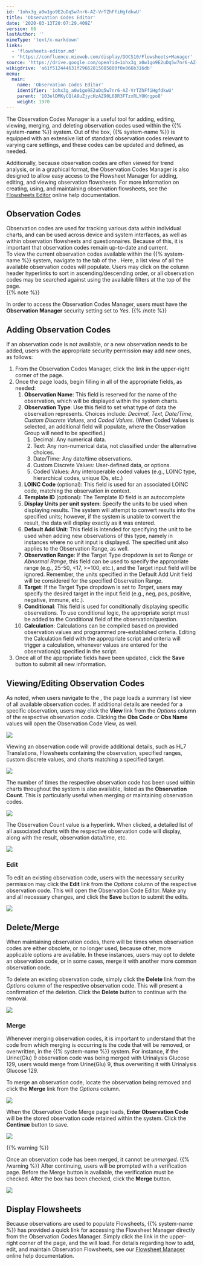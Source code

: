 ```yaml
---
id: '1ohx3g_a0w1go9E2uDq5w7nr6-AZ-VrTZhFfiHgfdkwU'
title: 'Observation Codes Editor'
date: '2020-03-13T20:07:29.409Z'
version: 66
lastAuthor: ''
mimeType: 'text/x-markdown'
links:
  - 'flowsheets-editor.md'
  - 'https://confluence.mieweb.com/display/DOCS10/Flowsheets+Manager'
source: 'https://drive.google.com/open?id=1ohx3g_a0w1go9E2uDq5w7nr6-AZ-VrTZhFfiHgfdkwU'
wikigdrive: 'a61f512444631f29662815085800f0e066b316db'
menu:
  main:
    name: 'Observation Codes Editor'
    identifier: '1ohx3g_a0w1go9E2uDq5w7nr6-AZ-VrTZhFfiHgfdkwU'
    parent: '103elDMKyCQlA8uZjycHzAZ90L6BR3FTzxRLYOKrgpo8'
    weight: 1970
---
```

The Observation Codes Manager is a useful tool for adding, editing, viewing, merging, and deleting observation codes used within the {{% system-name %}} system. Out of the box, {{% system-name %}} is equipped with an extensive list of standard observation codes relevant to varying care settings, and these codes can be updated and defined, as needed.

Additionally, because observation codes are often viewed for trend analysis, or in a graphical format, the Observation Codes Manager is also designed to allow easy access to the Flowsheet Manager for adding, editing, and viewing observation flowsheets. For more information on creating, using, and maintaining observation flowsheets, see the [Flowsheets Editor](flowsheets-editor.md) online help documentation.
  
## Observation Codes  
  
Observation codes are used for tracking various data within individual charts, and can be used across device and system interfaces, as well as within observation flowsheets and questionnaires. Because of this, it is important that observation codes remain up-to-date and current.  
To view the current observation codes available within the {{% system-name %}} system, navigate to the tab of the . Here, a list view of all the available observation codes will populate. Users may click on the column header hyperlinks to sort in ascending/descending order, or all observation codes may be searched against using the available filters at the top of the page.  
{{% note %}}

In order to access the Observation Codes Manager, users must have the **Observation Manager** security setting set to *Yes*.
{{% /note %}}
  
## Adding Observation Codes  

If an observation code is not available, or a new observation needs to be added, users with the appropriate security permission may add new ones, as follows:
1. From the Observation Codes Manager, click the link in the upper-right corner of the page.
2. Once the page loads, begin filling in all of the appropriate fields, as needed:
   1. <strong>Observation Name</strong>: This field is reserved for the name of the observation, which will be displayed within the system charts.
   2. <strong>Observation Type</strong>: Use this field to set what type of data the observation represents. Choices include: <em>Decimal</em>, <em>Text</em>, <em>Date/Time</em>, <em>Custom Discrete Values</em>, and <em>Coded Values</em>. (When Coded Values is selected, an additional field will populate, where the Observation Group will need to be specified.)
      1. Decimal: Any numerical data.
      2. Text: Any non-numerical data, not classified under the alternative choices.
      3. Date/Time: Any date/time observations.
      4. Custom Discrete Values: User-defined data, or options.
      5. Coded Values: Any interoperable coded values (e.g., LOINC type, hierarchical codes, unique IDs, etc.)
   3. <strong>LOINC Code</strong> (optional): This field is used for an associated LOINC code, matching the observation in context.
   4. <strong>Template ID</strong> (optional): The Template ID field is an autocomplete
   5. <strong>Display Units per unit system</strong>: Specify the units to be used when displaying results. The system will attempt to convert results into the specified units; however, if the system is unable to convert the result, the data will display exactly as it was entered.
   6. <strong>Default Add Unit</strong>: This field is intended for specifying the unit to be used when adding new observations of this type, namely in instances where no unit input is displayed. The specified unit also applies to the Observation Range, as well.
   7. <strong>Observation Range</strong>: If the Target Type dropdown is set to <em>Range</em> or <em>Abnormal Range</em>, this field can be used to specify the appropriate range (e.g., 25-50, <17, >=100, etc.), and the Target input field will be ignored. Remember, the units specified in the Default Add Unit field will be considered for the specified Observation Range.
   8. <strong>Target</strong>: If the Target Type dropdown is set to <em>Target</em>, users may specify the desired target in the input field (e.g., neg, pos, positive, negative, immune, etc.).
   9. <strong>Conditional</strong>: This field is used for conditionally displaying specific observations. To use conditional logic, the appropriate script must be added to the Conditional field of the observation/question.
   10. <strong>Calculation</strong>: Calculations can be compiled based on provided observation values and programmed pre-established criteria. Editing the Calculation field with the appropriate script and criteria will trigger a calculation, whenever values are entered for the observation(s) specified in the script.
3. Once all of the appropriate fields have been updated, click the <strong>Save</strong> button to submit all new information.

  
## Viewing/Editing Observation Codes  

As noted, when users navigate to the , the page loads a summary list view of all available observation codes. If additional details are needed for a specific observation, users may click the **View** link from the *Options* column of the respective observation code. Clicking the **Obs Code** or **Obs Name** values will open the Observation Code View, as well.

  
![](../observation-codes-editor.assets/10000201000004FB000001FDE8302E25C33BD1DB.png)  


Viewing an observation code will provide additional details, such as HL7 Translations, Flowsheets containing the observation, specified ranges, custom discrete values, and charts matching a specified target.

  
![](../observation-codes-editor.assets/100002010000050A000002AC29E155B5787438B9.png)  


The number of times the respective observation code has been used within charts throughout the system is also available, listed as the **Observation Count**. This is particularly useful when merging or maintaining observation codes.

  
![](../observation-codes-editor.assets/10000201000004F4000001AAF7F94E3FBA929D64.png)  


The Observation Count value is a hyperlink. When clicked, a detailed list of all associated charts with the respective observation code will display, along with the result, observation data/time, etc.

  
![](../observation-codes-editor.assets/10000201000004FA000002DA896ABB0BC7448D82.png)  


  
### Edit  

To edit an existing observation code, users with the necessary security permission may click the **Edit** link from the *Options* column of the respective observation code. This will open the Observation Code Editor. Make any and all necessary changes, and click the **Save** button to submit the edits.

  
![](../observation-codes-editor.assets/10000201000005A00000024FA73B57A8D6848515.png)  



  
## Delete/Merge  

When maintaining observation codes, there will be times when observation codes are either obsolete, or no longer used, because other, more applicable options are available. In these instances, users may opt to delete an observation code, or in some cases, merge it with another more common observation code.

To delete an existing observation code, simply click the **Delete** link from the *Options* column of the respective observation code. This will present a confirmation of the deletion. Click the **Delete** button to continue with the removal.

  
![](../observation-codes-editor.assets/100002010000050A000001A693510738A2965B1B.png)  

  
### Merge  

Whenever merging observation codes, it is important to understand that the code from which merging is occurring is the code that will be removed, or overwritten, in the {{% system-name %}} system. For instance, if the Urine(Glu) 9 observation code was being merged with Urinalysis Glucose 129, users would merge from Urine(Glu) 9, thus overwriting it with Urinalysis Glucose 129.

To merge an observation code, locate the observation being removed and click the **Merge** link from the *Options* column.

  
![](../observation-codes-editor.assets/10000201000004FB000002323537A92A6B55FFD7.png)  


When the Observation Code Merge page loads, **Enter Observation Code** will be the stored observation code retained within the system. Click the **Continue** button to save.

  
![](../observation-codes-editor.assets/100002010000050A000001D5698DB98DCB1C1C04.png)  



{{% warning %}}

Once an observation code has been merged, it cannot be *unmerged*.
{{% /warning %}}
After continuing, users will be prompted with a verification page. Before the Merge button is available, the verification must be checked. After the box has been checked, click the **Merge** button.

  
![](../observation-codes-editor.assets/100002010000050A000002C8DC321B30BF3DD24B.png)  


  
## Display Flowsheets  

Because observations are used to populate Flowsheets, {{% system-name %}} has provided a quick link for accessing the Flowsheet Manager directly from the Observation Codes Manager. Simply click the link in the upper-right corner of the page, and the will load.
For details regarding how to add, edit, and maintain Observation Flowsheets, see our [Flowsheet Manager](https://confluence.mieweb.com/display/DOCS10/Flowsheets+Manager) online help documentation.
